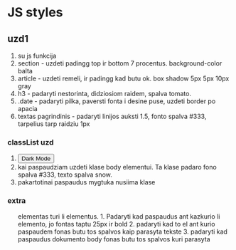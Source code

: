 # JS styles

## uzd1

1. su js funkcija
2. section - uzdeti padingg top ir bottom 7 procentus. background-color balta
3. article - uzdeti remeli, ir padingg kad butu ok. box shadow 5px 5px 10px gray
4. h3 - padaryti nestorinta, didziosiom raidem, spalva tomato.
5. .date - padaryti pilka, paversti fonta i desine puse, uzdeti border po apacia
6. textas pagrindinis - padaryti linijos auksti 1.5, fonto spalva #333, tarpelius tarp raidziu 1px

### classList uzd

1.  <button>Dark Mode</button>
2.  kai paspaudziam uzdeti klase body elementui. Ta klase padaro fono spalva #333, texto spalva snow.
3.  pakartotinai paspaudus mygtuka nusiima klase

### extra

<ul class="card"> elementas turi li elementus. 
1. Padaryti kad paspaudus ant kazkurio li elemento, jo fontas taptu 25px ir bold
2. padaryti kad to el ant kurio paspaudem fonas butu tos spalvos kaip parasyta tekste
3. padaryti kad paspaudus dokumento body fonas butu tos spalvos kuri parasyta
